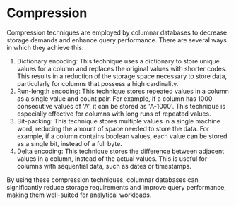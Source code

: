 # Compression

Compression techniques are employed by columnar databases
to decrease storage demands and enhance query performance.
There are several ways in which they achieve this:

1. Dictionary encoding: This technique uses a dictionary to store unique values
   for a column and replaces the original values with shorter codes.
   This results in a reduction of the storage space necessary to store data,
   particularly for columns that possess a high cardinality.
2. Run-length encoding: This technique stores repeated values in a column as a
   single value and count pair.
   For example, if a column has 1000 consecutive values of 'A',
   it can be stored as 'A-1000'. This technique is especially effective for columns
   with long runs of repeated values.
3. Bit-packing: This technique stores multiple values in a single machine word,
   reducing the amount of space needed to store the data.
   For example, if a column contains boolean values, each value can be stored as
   a single bit, instead of a full byte.
4. Delta encoding: This technique stores the difference between adjacent values
   in a column, instead of the actual values. This is useful for columns with
   sequential data, such as dates or timestamps.

By using these compression techniques, columnar databases can significantly
reduce storage requirements and improve query performance,
making them well-suited for analytical workloads.
